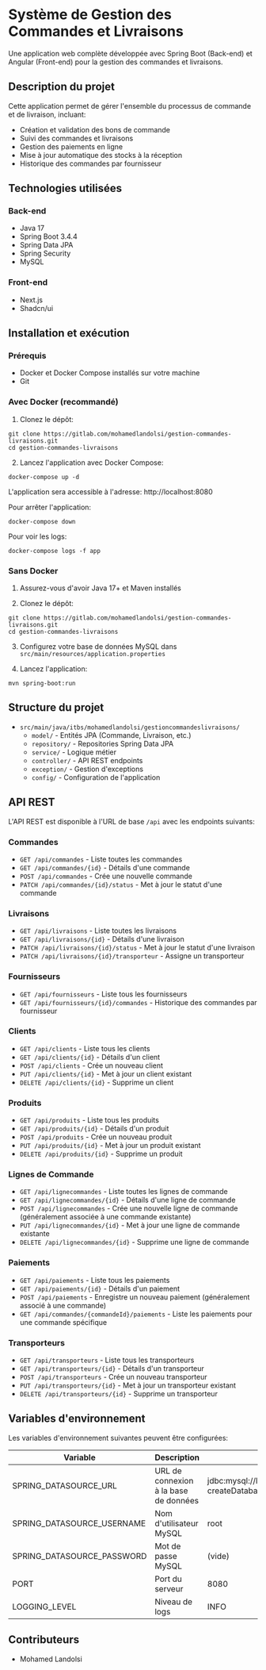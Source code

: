 # Système de Gestion des Commandes et Livraisons

Une application web complète développée avec Spring Boot (Back-end) et Angular (Front-end) pour la gestion des commandes et livraisons.

## Description du projet

Cette application permet de gérer l'ensemble du processus de commande et de livraison, incluant:
- Création et validation des bons de commande
- Suivi des commandes et livraisons
- Gestion des paiements en ligne
- Mise à jour automatique des stocks à la réception
- Historique des commandes par fournisseur

## Technologies utilisées

### Back-end
- Java 17
- Spring Boot 3.4.4
- Spring Data JPA
- Spring Security
- MySQL

### Front-end
- Next.js
- Shadcn/ui

## Installation et exécution

### Prérequis
- Docker et Docker Compose installés sur votre machine
- Git

### Avec Docker (recommandé)

1. Clonez le dépôt:
```
git clone https://gitlab.com/mohamedlandolsi/gestion-commandes-livraisons.git
cd gestion-commandes-livraisons
```

2. Lancez l'application avec Docker Compose:
```
docker-compose up -d
```

L'application sera accessible à l'adresse: http://localhost:8080

Pour arrêter l'application:
```
docker-compose down
```

Pour voir les logs:
```
docker-compose logs -f app
```

### Sans Docker

1. Assurez-vous d'avoir Java 17+ et Maven installés

2. Clonez le dépôt:
```
git clone https://gitlab.com/mohamedlandolsi/gestion-commandes-livraisons.git
cd gestion-commandes-livraisons
```

3. Configurez votre base de données MySQL dans `src/main/resources/application.properties`

4. Lancez l'application:
```
mvn spring-boot:run
```

## Structure du projet

- `src/main/java/itbs/mohamedlandolsi/gestioncommandeslivraisons/`
  - `model/` - Entités JPA (Commande, Livraison, etc.)
  - `repository/` - Repositories Spring Data JPA
  - `service/` - Logique métier
  - `controller/` - API REST endpoints
  - `exception/` - Gestion d'exceptions
  - `config/` - Configuration de l'application

## API REST

L'API REST est disponible à l'URL de base `/api` avec les endpoints suivants:

### Commandes
- `GET /api/commandes` - Liste toutes les commandes
- `GET /api/commandes/{id}` - Détails d'une commande
- `POST /api/commandes` - Crée une nouvelle commande
- `PATCH /api/commandes/{id}/status` - Met à jour le statut d'une commande

### Livraisons
- `GET /api/livraisons` - Liste toutes les livraisons
- `GET /api/livraisons/{id}` - Détails d'une livraison
- `PATCH /api/livraisons/{id}/status` - Met à jour le statut d'une livraison
- `PATCH /api/livraisons/{id}/transporteur` - Assigne un transporteur

### Fournisseurs
- `GET /api/fournisseurs` - Liste tous les fournisseurs
- `GET /api/fournisseurs/{id}/commandes` - Historique des commandes par fournisseur

### Clients
- `GET /api/clients` - Liste tous les clients
- `GET /api/clients/{id}` - Détails d'un client
- `POST /api/clients` - Crée un nouveau client
- `PUT /api/clients/{id}` - Met à jour un client existant
- `DELETE /api/clients/{id}` - Supprime un client

### Produits
- `GET /api/produits` - Liste tous les produits
- `GET /api/produits/{id}` - Détails d'un produit
- `POST /api/produits` - Crée un nouveau produit
- `PUT /api/produits/{id}` - Met à jour un produit existant
- `DELETE /api/produits/{id}` - Supprime un produit

### Lignes de Commande
- `GET /api/lignecommandes` - Liste toutes les lignes de commande
- `GET /api/lignecommandes/{id}` - Détails d'une ligne de commande
- `POST /api/lignecommandes` - Crée une nouvelle ligne de commande (généralement associée à une commande existante)
- `PUT /api/lignecommandes/{id}` - Met à jour une ligne de commande existante
- `DELETE /api/lignecommandes/{id}` - Supprime une ligne de commande

### Paiements
- `GET /api/paiements` - Liste tous les paiements
- `GET /api/paiements/{id}` - Détails d'un paiement
- `POST /api/paiements` - Enregistre un nouveau paiement (généralement associé à une commande)
- `GET /api/commandes/{commandeId}/paiements` - Liste les paiements pour une commande spécifique

### Transporteurs
- `GET /api/transporteurs` - Liste tous les transporteurs
- `GET /api/transporteurs/{id}` - Détails d'un transporteur
- `POST /api/transporteurs` - Crée un nouveau transporteur
- `PUT /api/transporteurs/{id}` - Met à jour un transporteur existant
- `DELETE /api/transporteurs/{id}` - Supprime un transporteur

## Variables d'environnement

Les variables d'environnement suivantes peuvent être configurées:

| Variable | Description | Valeur par défaut |
|----------|-------------|-------------------|
| SPRING_DATASOURCE_URL | URL de connexion à la base de données | jdbc:mysql://localhost:3306/gestion_commandes_livraisons?createDatabaseIfNotExist=true |
| SPRING_DATASOURCE_USERNAME | Nom d'utilisateur MySQL | root |
| SPRING_DATASOURCE_PASSWORD | Mot de passe MySQL | (vide) |
| PORT | Port du serveur | 8080 |
| LOGGING_LEVEL | Niveau de logs | INFO |

## Contributeurs

- Mohamed Landolsi
